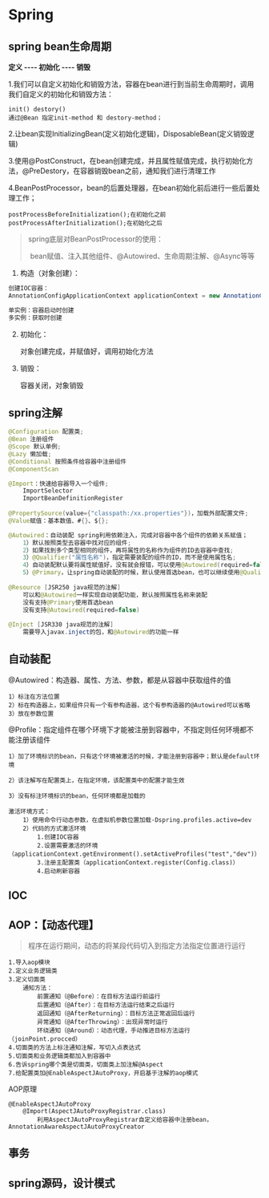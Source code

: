 # Spring

## spring bean生命周期

**定义 ---- 初始化 ---- 销毁**

1.我们可以自定义初始化和销毁方法，容器在bean进行到当前生命周期时，调用我们自定义的初始化和销毁方法：

	init() destory()
	通过@Bean 指定init-method 和 destory-method；

2.让bean实现InitializingBean(定义初始化逻辑)，DisposableBean(定义销毁逻辑)

3.使用@PostConstruct，在bean创建完成，并且属性赋值完成，执行初始化方法，@PreDestory，在容器销毁bean之前，通知我们进行清理工作

4.BeanPostProcessor，bean的后置处理器，在bean初始化前后进行一些后置处理工作；

	postProcessBeforeInitialization();在初始化之前
	postProcessAfterInitialization();在初始化之后

> spring底层对BeanPostProcessor的使用：
>
> ​	bean赋值、注入其他组件、@Autowired、生命周期注解、@Async等等

1) 构造（对象创建）：

```java
创建IOC容器：
AnnotationConfigApplicationContext applicationContext = new AnnotationConfigApplicationContext(配置类.class);

单实例：容器启动时创建
多实例：获取时创建
```

2) 初始化：

	对象创建完成，并赋值好，调用初始化方法

3) 销毁：

	容器关闭，对象销毁

## spring注解
```java
@Configuration 配置类;
@Bean 注册组件
@Scope 默认单例;
@Lazy 懒加载;
@Conditional 按照条件给容器中注册组件
@ComponentScan

@Import：快速给容器导入一个组件;
	ImportSelector
	ImportBeanDefinitionRegister
	
@PropertySource(value={"classpath:/xx.properties"})，加载外部配置文件;
@Value赋值：基本数值、#{}、${};

@Autowired：自动装配 spring利用依赖注入，完成对容器中各个组件的依赖关系赋值；
	1）默认按照类型去容器中找对应的组件;
	2）如果找到多个类型相同的组件，再将属性的名称作为组件的ID去容器中查找;
	3）@Qualifier("属性名称")，指定需要装配的组件的ID，而不是使用属性名;
	4）自动装配默认要将属性赋值好，没有就会报错，可以使用@Autowired(required=false);
	5）@Primary，让spring自动装配的时候，默认使用首选bean，也可以继续使用@Qualifier指定装配
	
@Resource [JSR250 java规范的注解]
	可以和@Autowired一样实现自动装配功能，默认按照属性名称来装配
	没有支持@Primary使用首选bean
	没有支持@Autowired(required=false)
        
@Inject [JSR330 java规范的注解]
	需要导入javax.inject的包，和@Autowired的功能一样
```


## 自动装配	

@Autowired：构造器、属性、方法、参数，都是从容器中获取组件的值

	1）标注在方法位置
	2）标在构造器上，如果组件只有一个有参构造器，这个有参构造器的@Autowired可以省略
	3）放在参数位置

@Profile：指定组件在哪个环境下才能被注册到容器中，不指定则任何环境都不能注册该组件

	1）加了环境标识的bean，只有这个环境被激活的时候，才能注册到容器中；默认是default环境
	
	2）该注解写在配置类上，在指定环境，该配置类中的配置才能生效
	
	3）没有标注环境标识的bean，任何环境都是加载的
	
	激活环境方式：
		1）使用命令行动态参数，在虚拟机参数位置加载-Dspring.profiles.active=dev
		2）代码的方式激活环境 		
			1.创建IOC容器
			2.设置需要激活的环境（applicationContext.getEnvironment().setActiveProfiles("test","dev")）
			3.注册主配置类（applicationContext.register(Config.class)）
			4.启动刷新容器

## IOC

## AOP：【动态代理】

> 程序在运行期间，动态的将某段代码切入到指定方法指定位置进行运行

	1.导入aop模块
	2.定义业务逻辑类
	3.定义切面类
		通知方法：
			前置通知（@Before）：在目标方法运行前运行
			后置通知（@After）：在目标方法运行结束之后运行
			返回通知（@AfterReturning）：目标方法正常返回后运行
			异常通知（@AfterThrowing）：出现异常时运行
			环绕通知（@Around）：动态代理，手动推进目标方法运行（joinPoint.procced）
	4.切面类的方法上标注通知注解，写切入点表达式
	5.切面类和业务逻辑类都加入到容器中
	6.告诉spring哪个类是切面类，切面类上加注解@Aspect
	7.给配置类加@EnableAspectJAutoProxy，开启基于注解的aop模式

AOP原理

	@EnableAspectJAutoProxy
		@Import(AspectJAutoProxyRegistrar.class)
			利用AspectJAutoProxyRegistrar自定义给容器中注册bean，AnnotationAwareAspectJAutoProxyCreator
			
## 事务

## spring源码，设计模式

